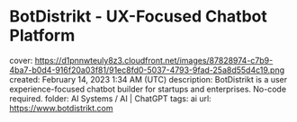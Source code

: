 # BotDistrikt - UX-Focused Chatbot Platform

cover: https://d1pnnwteuly8z3.cloudfront.net/images/87828974-c7b9-4ba7-b0d4-916f20a03f81/91ec8fd0-5037-4793-9fad-25a8d55d4c19.png
created: February 14, 2023 1:34 AM (UTC)
description: BotDistrikt is a user experience-focused chatbot builder for startups and enterprises. No-code required.
folder: AI Systems / AI | ChatGPT
tags: ai
url: https://www.botdistrikt.com